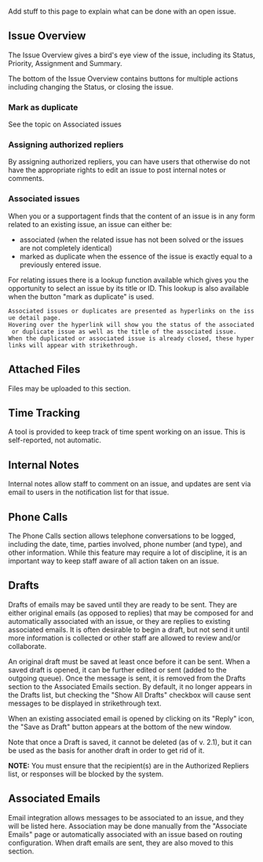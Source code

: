 Add stuff to this page to explain what can be done with an open issue.

Issue Overview
--------------

The Issue Overview gives a bird's eye view of the issue, including its Status, Priority, Assignment and Summary.

The bottom of the Issue Overview contains buttons for multiple actions including changing the Status, or closing the issue.

### Mark as duplicate

See the topic on Associated issues

### Assigning authorized repliers

By assigning authorized repliers, you can have users that otherwise do not have the appropriate rights to edit an issue to post internal notes or comments.

### Associated issues

When you or a supportagent finds that the content of an issue is in any form related to an existing issue, an issue can either be:

-   associated (when the related issue has not been solved or the issues are not completely identical)
-   marked as duplicate when the essence of the issue is exactly equal to a previously entered issue.

For relating issues there is a lookup function available which gives you the opportunity to select an issue by its title or ID. This lookup is also available when the button "mark as duplicate" is used.

`Associated issues or duplicates are presented as hyperlinks on the issue detail page. `
`Hovering over the hyperlink will show you the status of the associated or duplicate issue as well as the title of the associated issue.`
`When the duplicated or associated issue is already closed, these hyperlinks will appear with strikethrough.`

Attached Files
--------------

Files may be uploaded to this section.

Time Tracking
-------------

A tool is provided to keep track of time spent working on an issue. This is self-reported, not automatic.

Internal Notes
--------------

Internal notes allow staff to comment on an issue, and updates are sent via email to users in the notification list for that issue.

Phone Calls
-----------

The Phone Calls section allows telephone conversations to be logged, including the date, time, parties involved, phone number (and type), and other information. While this feature may require a lot of discipline, it is an important way to keep staff aware of all action taken on an issue.

Drafts
------

Drafts of emails may be saved until they are ready to be sent. They are either original emails (as opposed to replies) that may be composed for and automatically associated with an issue, or they are replies to existing associated emails. It is often desirable to begin a draft, but not send it until more information is collected or other staff are allowed to review and/or collaborate.

An original draft must be saved at least once before it can be sent. When a saved draft is opened, it can be further edited or sent (added to the outgoing queue). Once the message is sent, it is removed from the Drafts section to the Associated Emails section. By default, it no longer appears in the Drafts list, but checking the "Show All Drafts" checkbox will cause sent messages to be displayed in strikethrough text.

When an existing associated email is opened by clicking on its "Reply" icon, the "Save as Draft" button appears at the bottom of the new window.

Note that once a Draft is saved, it cannot be deleted (as of v. 2.1), but it can be used as the basis for another draft in order to get rid of it.

**NOTE:** You must ensure that the recipient(s) are in the Authorized Repliers list, or responses will be blocked by the system.

Associated Emails
-----------------

Email integration allows messages to be associated to an issue, and they will be listed here. Association may be done manually from the "Associate Emails" page or automatically associated with an issue based on routing configuration. When draft emails are sent, they are also moved to this section.